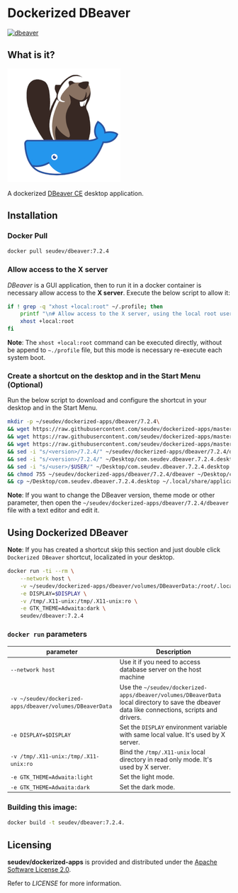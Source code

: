# Dockerized DBeaver

[![dbeaver](http://dockeri.co/image/seudev/dbeaver)](https://hub.docker.com/r/seudev/dbeaver)

## What is it?

![dockerized-dbeaver-256px](https://raw.githubusercontent.com/seudev/dockerized-apps/master/dbeaver/dockerized-dbeaver-256px.png)

A dockerized [DBeaver CE](https://dbeaver.io/) desktop application.

## Installation

### Docker Pull

```sh
docker pull seudev/dbeaver:7.2.4
```

### Allow access to the X server

*DBeaver* is a GUI application, then to run it in a docker container is necessary allow access to the **X server**. Execute the below script to allow it:

```sh
if ! grep -q "xhost +local:root" ~/.profile; then
    printf "\n# Allow access to the X server, using the local root user\nxhost +local:root\n" >> ~/.profile
    xhost +local:root
fi
```

**Note**: The `xhost +local:root` command can be executed directly, without be append to `~./profile` file, but this mode is necessary re-execute each system boot.

### Create a shortcut on the desktop and in the Start Menu (Optional)

Run the below script to download and configure the shortcut in your desktop and in the Start Menu.

```sh
mkdir -p ~/seudev/dockerized-apps/dbeaver/7.2.4\
&& wget https://raw.githubusercontent.com/seudev/dockerized-apps/master/dbeaver/dbeaver -O ~/seudev/dockerized-apps/dbeaver/7.2.4/dbeaver \
&& wget https://raw.githubusercontent.com/seudev/dockerized-apps/master/dbeaver/dockerized-dbeaver-256px.png -O ~/seudev/dockerized-apps/dbeaver/dockerized-dbeaver-256px.png \
&& wget https://raw.githubusercontent.com/seudev/dockerized-apps/master/dbeaver/com.seudev.dbeaver.desktop -O ~/Desktop/com.seudev.dbeaver.7.2.4.desktop \
&& sed -i "s/<version>/7.2.4/" ~/seudev/dockerized-apps/dbeaver/7.2.4/dbeaver \
&& sed -i "s/<version>/7.2.4/" ~/Desktop/com.seudev.dbeaver.7.2.4.desktop \
&& sed -i "s/<user>/$USER/" ~/Desktop/com.seudev.dbeaver.7.2.4.desktop \
&& chmod 755 ~/seudev/dockerized-apps/dbeaver/7.2.4/dbeaver ~/Desktop/com.seudev.dbeaver.7.2.4.desktop \
&& cp ~/Desktop/com.seudev.dbeaver.7.2.4.desktop ~/.local/share/applications
```

**Note**: If you want to change the DBeaver version, theme mode or other parameter, then open the `~/seudev/dockerized-apps/dbeaver/7.2.4/dbeaver` file with a text editor and edit it.

## Using Dockerized DBeaver

**Note**: If you has created a shortcut skip this section and just double click `Dockerized DBeaver` shortcut, localizated in your desktop.

```sh
docker run -ti --rm \
    --network host \
    -v ~/seudev/dockerized-apps/dbeaver/volumes/DBeaverData:/root/.local/share/DBeaverData \
    -e DISPLAY=$DISPLAY \
    -v /tmp/.X11-unix:/tmp/.X11-unix:ro \
    -e GTK_THEME=Adwaita:dark \
    seudev/dbeaver:7.2.4
```

### `docker run` parameters

| **parameter**                                             | **Description**                                                                                                                                |
| --------------------------------------------------------- | ---------------------------------------------------------------------------------------------------------------------------------------------- |
| `--network host`                                          | Use it if you need to access database server on the host machine                                                                               |
| `-v ~/seudev/dockerized-apps/dbeaver/volumes/DBeaverData` | Use the `~/seudev/dockerized-apps/dbeaver/volumes/DBeaverData` local directory to save the dbeaver data like connections, scripts and drivers. |
| `-e DISPLAY=$DISPLAY`                                     | Set the `DISPLAY` environment variable with same local value. It's used by X server.                                                           |
| `-v /tmp/.X11-unix:/tmp/.X11-unix:ro`                     | Bind the `/tmp/.X11-unix` local directory in read only mode. It's used by X server.                                                            |
| `-e GTK_THEME=Adwaita:light`                              | Set the light mode.                                                                                                                            |
| `-e GTK_THEME=Adwaita:dark`                               | Set the dark mode.                                                                                                                             |

### Building this image:

```sh
docker build -t seudev/dbeaver:7.2.4.
```

## Licensing

**seudev/dockerized-apps** is provided and distributed under the [Apache Software License 2.0](http://www.apache.org/licenses/LICENSE-2.0).

Refer to *LICENSE* for more information.
